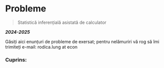 # Probleme

> Statistică inferențială asistată de calculator 

***2024-2025***

Găsiți aici enunțuri de probleme de exersat; pentru nelămuriri vă rog să îmi trimiteți e-mail: rodica.lung at econ


### Cuprins:

```{tableofcontents}
```
